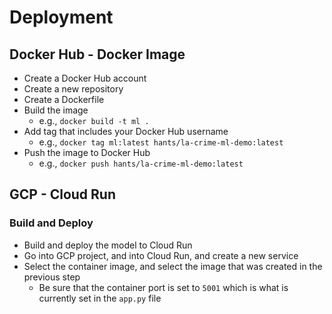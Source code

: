 # Deployment

## Docker Hub - Docker Image
- Create a Docker Hub account
- Create a new repository
- Create a Dockerfile
- Build the image
    - e.g., `docker build -t ml .`
- Add tag that includes your Docker Hub username
    - e.g., `docker tag ml:latest hants/la-crime-ml-demo:latest`
- Push the image to Docker Hub
    - e.g., `docker push hants/la-crime-ml-demo:latest`

## GCP - Cloud Run

### Build and Deploy
- Build and deploy the model to Cloud Run
- Go into GCP project, and into Cloud Run, and create a new service
- Select the container image, and select the image that was created in the previous step
    - Be sure that the container port is set to `5001` which is what is currently set in the `app.py` file